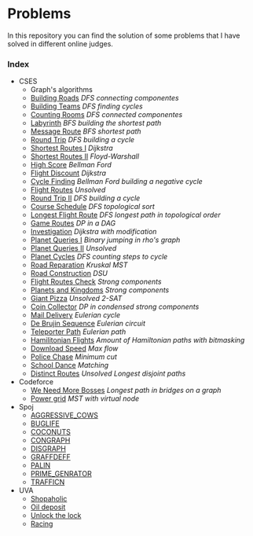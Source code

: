 # Problems
In this repository you can find the solution of some problems that I have solved in different online judges.

### Index
- CSES
    - Graph's algorithms
    - [Building Roads](cses/graphs/building_roads.cpp) _DFS connecting componentes_
    - [Building Teams](cses/graphs/building_teams.cpp) _DFS finding cycles_
    - [Counting Rooms](cses/graphs/counting_rooms.cpp) _DFS connected componentes_
    - [Labyrinth](cses/graphs/labyrinth.cpp) _BFS building the shortest path_
    - [Message Route](cses/graphs/message_route.cpp) _BFS shortest path_
    - [Round Trip](cses/graphs/round_trips.cpp) _DFS building a cycle_
    - [Shortest Routes I](cses/graphs/shortest_routes_i.cpp) _Dijkstra_
    - [Shortest Routes II](cses/graphs/shortest_routes_ii.cpp) _Floyd-Warshall_
    - [High Score](cses/graphs/high_score.cpp) _Bellman Ford_
    - [Flight Discount](cses/graphs/flight_discount.cpp) _Dijkstra_
    - [Cycle Finding](cses/graphs/cycle_finding.cpp) _Bellman Ford building a negative cycle_
    - [Flight Routes](cses/graphs/flight_routes.cpp) _Unsolved_
    - [Round Trip II](cses/graphs/round_trip_II.cpp) _DFS building a cycle_
    - [Course Schedule](cses/graphs/course_schedule.cpp) _DFS topological sort_
    - [Longest Flight Route](cses/graphs/longest_flight_route.cpp) _DFS longest path in topological order_
    - [Game Routes](cses/graphs/game_routes.cpp) _DP in a DAG_
    - [Investigation](cses/graphs/investigation.cpp) _Dijkstra with modification_
    - [Planet Queries I](cses/graphs/planet_queries_I.cpp) _Binary jumping in rho's graph_
    - [Planet Queries II](cses/graphs/planet_queries_II.cpp) _Unsolved_
    - [Planet Cycles](cses/graphs/planet_cycles.cpp) _DFS counting steps to cycle_
    - [Road Reparation](cses/graphs/road_reparation.cpp) _Kruskal MST_
    - [Road Construction](cses/graphs/road_construction.cpp) _DSU_
    - [Flight Routes Check](cses/graphs/flight_routes_check.cpp) _Strong components_
    - [Planets and Kingdoms](cses/graphs/planets_and_kingdoms.cpp) _Strong components_
    - [Giant Pizza](cses/graphs/giant_pizza.cpp) _Unsolved_ _2-SAT_
    - [Coin Collector](cses/graphs/coin_collector.cpp) _DP in condensed strong components_
    - [Mail Delivery](cses/graphs/mail_delivery.cpp) _Eulerian cycle_
    - [De Brujin Sequence](cses/) _Eulerian circuit_
    - [Teleporter Path](cses/graphs/teleporter_path.cpp) _Eulerian path_
    - [Hamilitonian Flights](cses//graphs/hamilitonian_flights.cpp) _Amount of Hamiltonian paths with bitmasking_
    - [Download Speed](cses/graphs/download_speed.cpp) _Max flow_
    - [Police Chase](cses/graphs/police_chase.cpp) _Minimum cut_
    - [School Dance](cses/graphs/school_dance.cpp) _Matching_
    - [Distinct Routes](cses/graphs/distinct_routes.cpp) _Unsolved Longest disjoint paths_
- Codeforce
    - [We Need More Bosses](codeforce/we_need_more_bosses.cpp) _Longest path in bridges on a graph_
    - [Power grid](codeforce/power_grid.cpp) _MST with virtual node_
- Spoj
    - [AGGRESSIVE_COWS](spoj/aggressive_cows.cpp)
    - [BUGLIFE](spoj/buglife.cpp)
    - [COCONUTS](spoj/coconuts.cpp)
    - [CONGRAPH](spoj/congraph.cpp)
    - [DISGRAPH](spoj/disgraph.cpp)
    - [GRAFFDEFF](spoj/graffdef.cpp)
    - [PALIN](spoj/palin.cpp)
    - [PRIME_GENRATOR](spoj/prime_generator.cpp)
    - [TRAFFICN](spoj/trafficn.cpp)
- UVA
    - [Shopaholic](uva/shopaholic.cpp)
    - [Oil deposit](uva/oil_deposit.cpp)
    - [Unlock the lock](uva/unlock_the_lock.cpp)
    - [Racing](uva/racing.cpp)